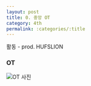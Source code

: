 ```yaml
---
layout: post
title: 0. 중앙 OT
category: 4th
permalink: :categories/:title
---
```


활동 - prod. HUFSLION  

### OT  

![OT 사진](https://user-images.githubusercontent.com/30469948/99146876-84968c80-26bf-11eb-9d69-9cdb6298f2aa.png)

